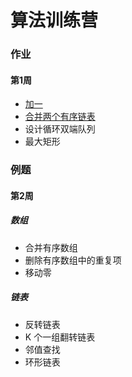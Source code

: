 # 算法训练营

### 作业
#### 第1周
- [加一](#)
- [合并两个有序链表](https://github.com/xxxneko7/coding/blob/master/src/main/java/com/sol/algorithm/solutions/linkedList/N21.java)
- 设计循环双端队列
- 最大矩形

### 例题
#### 第2周
##### 数组
- 合并有序数组
- 删除有序数组中的重复项
- 移动零

##### 链表
- 反转链表
- K 个一组翻转链表
- 邻值查找
- 环形链表
